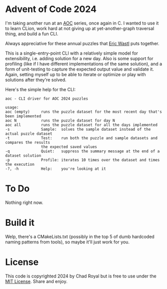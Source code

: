 # Advent of Code 2024

I'm taking another run at an [AOC](https://adventofcode.com/2024) series, once again in C. I wanted to use it to learn CLion, work hard at not giving up at yet-another-graph traversal thing, and build a fun CLI.

Always appreciative for these annual puzzles that [Eric Wastl](http://was.tl/) puts together.

This is a single-entry-point CLI with a relatively simple model for extensibility, i.e. adding solution for a new day. Also is some support for profiling (like if I have different implementations of the same solution), and a form of unit-testing to capture the expected output value and validate it. Again, setting myself up to be able to iterate or optimize or play with solutions after they're solved.

Here's the simple help for the CLI:

```
aoc - CLI driver for AOC 2024 puzzles

usage:
aoc (empty)     runs the puzzle dataset for the most recent day that's been implemented
aoc N           runs the puzzle dataset for day N
aoc all         runs the puzzle dataset for all the days implemented
-s              Sample:  solves the sample dataset instead of the actual puzzle dataset
-t              Test:    run both the puzzle and sample datasets and compares the results
                the expected saved values
-q              Quiet:   suppress the summary message at the end of a dataset solution
-p              Profile: iterates 10 times over the dataset and times the execution
-?, -h          Help:    you're looking at it
```

# To Do
Nothing right now.

# Build it

Welp, there's a CMakeLists.txt (possibly in the top 5 of dumb hardcoded naming patterns from tools), so maybe it'll just work for you.

# License

This code is copyrighted 2024 by Chad Royal but is free to use under the [MIT License](http://opensource.org/licenses/MIT). Share and enjoy.
